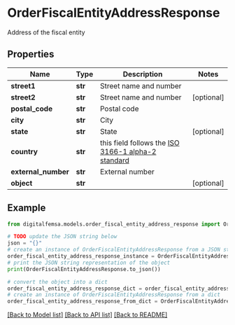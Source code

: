 # OrderFiscalEntityAddressResponse

Address of the fiscal entity

## Properties

Name | Type | Description | Notes
------------ | ------------- | ------------- | -------------
**street1** | **str** | Street name and number | 
**street2** | **str** | Street name and number | [optional] 
**postal_code** | **str** | Postal code | 
**city** | **str** | City | 
**state** | **str** | State | [optional] 
**country** | **str** | this field follows the [ISO 3166-1 alpha-2 standard](https://en.wikipedia.org/wiki/ISO_3166-1_alpha-2) | 
**external_number** | **str** | External number | 
**object** | **str** |  | [optional] 

## Example

```python
from digitalfemsa.models.order_fiscal_entity_address_response import OrderFiscalEntityAddressResponse

# TODO update the JSON string below
json = "{}"
# create an instance of OrderFiscalEntityAddressResponse from a JSON string
order_fiscal_entity_address_response_instance = OrderFiscalEntityAddressResponse.from_json(json)
# print the JSON string representation of the object
print(OrderFiscalEntityAddressResponse.to_json())

# convert the object into a dict
order_fiscal_entity_address_response_dict = order_fiscal_entity_address_response_instance.to_dict()
# create an instance of OrderFiscalEntityAddressResponse from a dict
order_fiscal_entity_address_response_from_dict = OrderFiscalEntityAddressResponse.from_dict(order_fiscal_entity_address_response_dict)
```
[[Back to Model list]](../README.md#documentation-for-models) [[Back to API list]](../README.md#documentation-for-api-endpoints) [[Back to README]](../README.md)


